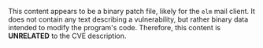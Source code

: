 This content appears to be a binary patch file, likely for the `elm` mail client. It does not contain any text describing a vulnerability, but rather binary data intended to modify the program's code. Therefore, this content is **UNRELATED** to the CVE description.